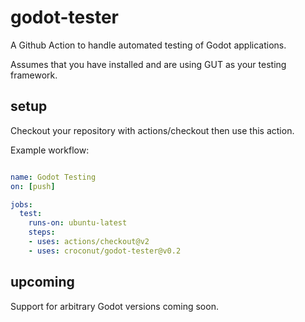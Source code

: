 # godot-tester

A Github Action to handle automated testing of Godot applications.

Assumes that you have installed and are using GUT as your testing framework.

## setup
 
Checkout your repository with actions/checkout then use this action.

Example workflow:
 
~~~ yaml

name: Godot Testing
on: [push]

jobs:
  test:
    runs-on: ubuntu-latest
    steps:
    - uses: actions/checkout@v2
    - uses: croconut/godot-tester@v0.2

~~~~

## upcoming

Support for arbitrary Godot versions coming soon.

